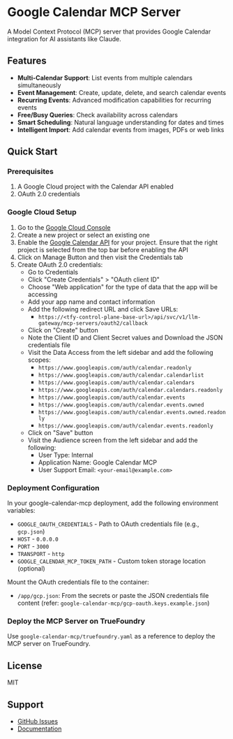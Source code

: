 # Google Calendar MCP Server

A Model Context Protocol (MCP) server that provides Google Calendar integration for AI assistants like Claude.

## Features

- **Multi-Calendar Support**: List events from multiple calendars simultaneously
- **Event Management**: Create, update, delete, and search calendar events
- **Recurring Events**: Advanced modification capabilities for recurring events
- **Free/Busy Queries**: Check availability across calendars
- **Smart Scheduling**: Natural language understanding for dates and times
- **Intelligent Import**: Add calendar events from images, PDFs or web links

## Quick Start

### Prerequisites

1. A Google Cloud project with the Calendar API enabled
2. OAuth 2.0 credentials

### Google Cloud Setup

1. Go to the [Google Cloud Console](https://console.cloud.google.com)
2. Create a new project or select an existing one
3. Enable the [Google Calendar API](https://console.cloud.google.com/apis/library/calendar-json.googleapis.com) for your project. Ensure that the right project is selected from the top bar before enabling the API
4. Click on Manage Button and then visit the Credentials tab
5. Create OAuth 2.0 credentials:
   - Go to Credentials
   - Click "Create Credentials" > "OAuth client ID"
   - Choose "Web application" for the type of data that the app will be accessing
   - Add your app name and contact information
   - Add the following redirect URL and click Save URLs:
     - `https://<tfy-control-plane-base-url>/api/svc/v1/llm-gateway/mcp-servers/oauth2/callback`
   - Click on "Create" button
   - Note the Client ID and Client Secret values and Download the JSON credentials file
   - Visit the Data Access from the left sidebar and add the following scopes:
     - `https://www.googleapis.com/auth/calendar.readonly`
     - `https://www.googleapis.com/auth/calendar.calendarlist`
     - `https://www.googleapis.com/auth/calendar.calendars`
     - `https://www.googleapis.com/auth/calendar.calendars.readonly`
     - `https://www.googleapis.com/auth/calendar.events`
     - `https://www.googleapis.com/auth/calendar.events.owned`
     - `https://www.googleapis.com/auth/calendar.events.owned.readonly`
     - `https://www.googleapis.com/auth/calendar.events.readonly`
   - Click on "Save" button
   - Visit the Audience screen from the left sidebar and add the following:
     - User Type: Internal
     - Application Name: Google Calendar MCP
     - User Support Email: `<your-email@example.com>`

### Deployment Configuration

In your google-calendar-mcp deployment, add the following environment variables:

- `GOOGLE_OAUTH_CREDENTIALS` - Path to OAuth credentials file (e.g., `gcp.json`)
- `HOST` - `0.0.0.0`
- `PORT` - `3000`
- `TRANSPORT` - `http`
- `GOOGLE_CALENDAR_MCP_TOKEN_PATH` - Custom token storage location (optional)

Mount the OAuth credentials file to the container:
- `/app/gcp.json`: From the secrets or paste the JSON credentials file content (refer: `google-calendar-mcp/gcp-oauth.keys.example.json`)

### Deploy the MCP Server on TrueFoundry

Use `google-calendar-mcp/truefoundry.yaml` as a reference to deploy the MCP server on TrueFoundry.

## License

MIT

## Support

- [GitHub Issues](https://github.com/nspady/google-calendar-mcp/issues)
- [Documentation](docs/)